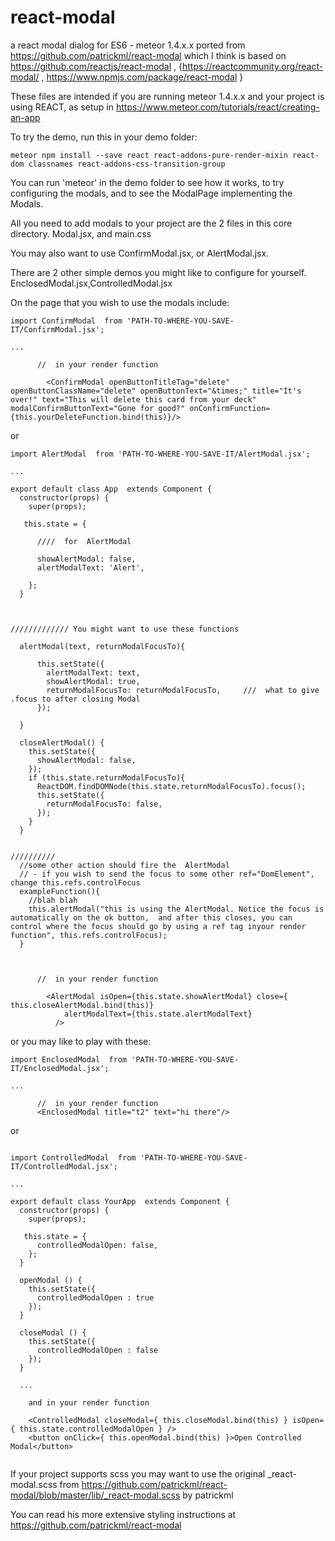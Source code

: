 # react-modal
a react modal dialog for ES6 - meteor 1.4.x.x
ported from https://github.com/patrickml/react-modal   which I think is based on  https://github.com/reactjs/react-modal , {https://reactcommunity.org/react-modal/ ,  https://www.npmjs.com/package/react-modal }



These files are intended if you are running meteor 1.4.x.x and your project is using REACT, as setup in https://www.meteor.com/tutorials/react/creating-an-app


To try the demo, run this in your demo folder:

```
meteor npm install --save react react-addons-pure-render-mixin react-dom classnames react-addons-css-transition-group
```

You can run 'meteor' in the demo folder to see how it works, to try configuring the modals, and to see the ModalPage implementing the Modals.



All you need to add modals to your project are the 2 files in this core directory.    Modal.jsx,  and main.css



You may also want to use ConfirmModal.jsx, or  AlertModal.jsx.  

There are 2 other simple demos you might like to configure for yourself.  EnclosedModal.jsx,ControlledModal.jsx

On the page that you wish to use the modals include:

```
import ConfirmModal  from 'PATH-TO-WHERE-YOU-SAVE-IT/ConfirmModal.jsx';

...

      //  in your render function

        <ConfirmModal openButtonTitleTag="delete"  openButtonClassName="delete" openButtonText="&times;" title="It's over!" text="This will delete this card from your deck" modalConfirmButtonText="Gone for good?" onConfirmFunction={this.yourDeleteFunction.bind(this)}/>

```

or

```
import AlertModal  from 'PATH-TO-WHERE-YOU-SAVE-IT/AlertModal.jsx';

...

export default class App  extends Component {
  constructor(props) {
    super(props);

   this.state = {

      ////  for  AlertModal

      showAlertModal: false,
      alertModalText: 'Alert',

    };
  }



///////////// You might want to use these functions

  alertModal(text, returnModalFocusTo){
    
      this.setState({
        alertModalText: text,
        showAlertModal: true,
        returnModalFocusTo: returnModalFocusTo,     ///  what to give .focus to after closing Modal
      });
           
  }

  closeAlertModal() {
    this.setState({
      showAlertModal: false,
    });
    if (this.state.returnModalFocusTo){
      ReactDOM.findDOMNode(this.state.returnModalFocusTo).focus();
      this.setState({
        returnModalFocusTo: false,
      });
    }
  }


//////////
  //some other action should fire the  AlertModal 
  // - if you wish to send the focus to some other ref="DomElement", change this.refs.controlFocus
  exampleFunction(){
    //blah blah
    this.alertModal("this is using the AlertModal. Notice the focus is automatically on the ok button,  and after this closes, you can control where the focus should go by using a ref tag inyour render function", this.refs.controlFocus);
  }



      //  in your render function

        <AlertModal isOpen={this.state.showAlertModal} close={ this.closeAlertModal.bind(this)}
            alertModalText={this.state.alertModalText}
          />
```

or you may like to play with these:

```
import EnclosedModal  from 'PATH-TO-WHERE-YOU-SAVE-IT/EnclosedModal.jsx';

...

      //  in your render function
      <EnclosedModal title="t2" text="hi there"/>

```

or
        
```

import ControlledModal  from 'PATH-TO-WHERE-YOU-SAVE-IT/ControlledModal.jsx';

...

export default class YourApp  extends Component {
  constructor(props) {
    super(props);

   this.state = {
      controlledModalOpen: false,
    };
  }

  openModal () {
    this.setState({
      controlledModalOpen : true
    });
  }

  closeModal () {
    this.setState({
      controlledModalOpen : false
    });
  }

  ...

    and in your render function

    <ControlledModal closeModal={ this.closeModal.bind(this) } isOpen={ this.state.controlledModalOpen } />
    <button onClick={ this.openModal.bind(this) }>Open Controlled Modal</button>
    
```


If your project supports scss you may want to use the original _react-modal.scss from https://github.com/patrickml/react-modal/blob/master/lib/_react-modal.scss  by patrickml 


You can read his more extensive styling instructions at https://github.com/patrickml/react-modal
